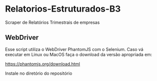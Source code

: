 # Relatorios-Estruturados-B3

Scraper de Relatórios Trimestrais de empresas

## WebDriver

Esse script utiliza o WebDriver PhantomJS com o Selenium. Caso vá executar em Linux ou MacOS faça o download da versão apropriada em:

https://phantomjs.org/download.html

Instale no diretório do repositório

